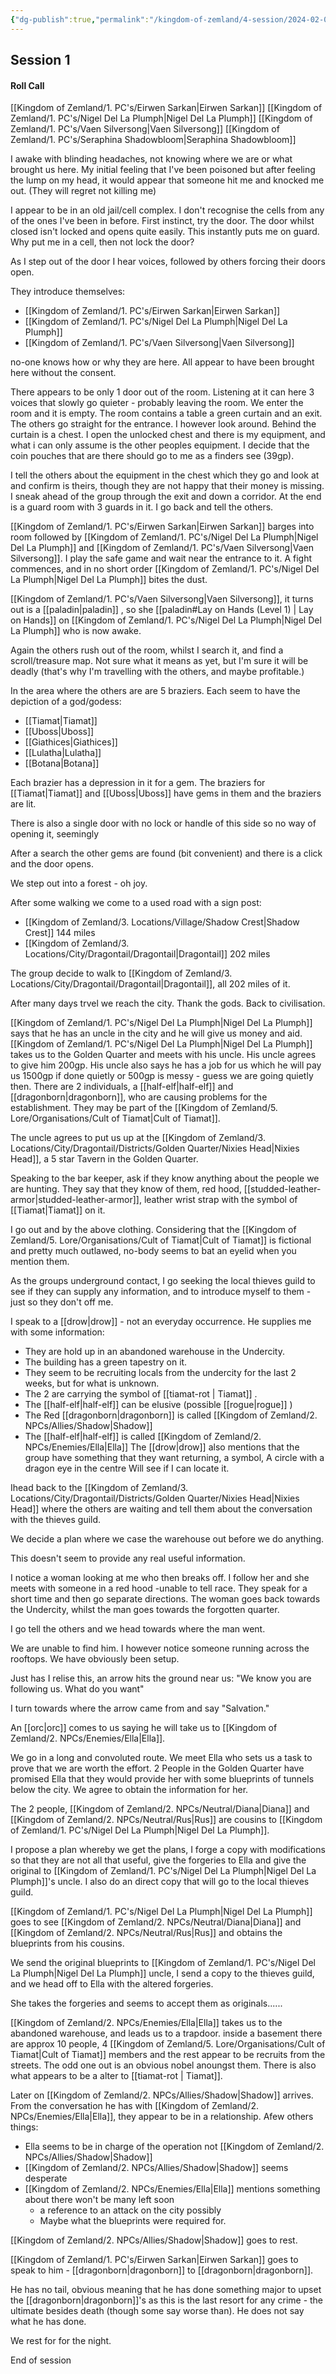 ```yaml
---
{"dg-publish":true,"permalink":"/kingdom-of-zemland/4-session/2024-02-04/","tags":["Session_Note"]}
---
```


## Session 1

#### Roll Call 

[[Kingdom of Zemland/1. PC's/Eirwen Sarkan\|Eirwen Sarkan]] 
[[Kingdom of Zemland/1. PC's/Nigel Del La Plumph\|Nigel Del La Plumph]] 
[[Kingdom of Zemland/1. PC's/Vaen Silversong\|Vaen Silversong]] 
[[Kingdom of Zemland/1. PC's/Seraphina Shadowbloom\|Seraphina Shadowbloom]] 

I awake with blinding headaches, not knowing where we are or what brought us here.  My initial feeling that I've been poisoned but after feeling the lump on my head, it would appear that someone hit me and knocked me out.  (They will regret not killing me)

I appear to be in an old jail/cell complex.  I don't recognise the cells from any of the ones I've been in before.  First instinct, try the door.  The door whilst closed isn't locked and opens quite easily.  This instantly puts me on guard.  Why put me in a cell, then not lock the door?

As I step out of the door I hear voices, followed by others forcing their doors open.

They introduce themselves:
- [[Kingdom of Zemland/1. PC's/Eirwen Sarkan\|Eirwen Sarkan]]
- [[Kingdom of Zemland/1. PC's/Nigel Del La Plumph\|Nigel Del La Plumph]] 
- [[Kingdom of Zemland/1. PC's/Vaen Silversong\|Vaen Silversong]] 

no-one knows how or why they are here.  All appear to have been brought here without the consent.

There appears to be only 1 door out of the room.  Listening at it can here 3 voices that slowly go quieter - probably leaving the room.   We enter the room and it is empty. The room contains a table a green curtain and an exit.  The others go straight for the entrance.  I however look around.  Behind the curtain is a chest.  I open the unlocked chest and there is my equipment, and what i can only assume is the other peoples equipment.  I decide that the coin pouches that are there should go to me as a finders see (39gp).

I tell the others about the equipment in the chest which they go and look at and confirm is theirs, though they are not happy that their money is missing.  I sneak ahead of the group through the exit and down a corridor.  At the end is a guard room with 3 guards in it.  I go back and tell the others.  

[[Kingdom of Zemland/1. PC's/Eirwen Sarkan\|Eirwen Sarkan]] barges into room followed by [[Kingdom of Zemland/1. PC's/Nigel Del La Plumph\|Nigel Del La Plumph]] and [[Kingdom of Zemland/1. PC's/Vaen Silversong\|Vaen Silversong]].  I play the safe game and wait near the entrance to it.  A fight commences, and in no short order [[Kingdom of Zemland/1. PC's/Nigel Del La Plumph\|Nigel Del La Plumph]] bites the dust.

[[Kingdom of Zemland/1. PC's/Vaen Silversong\|Vaen Silversong]], it turns out is a [[paladin\|paladin]] , so she [[paladin#Lay on Hands (Level 1) \| Lay on Hands]] on [[Kingdom of Zemland/1. PC's/Nigel Del La Plumph\|Nigel Del La Plumph]] who is now awake.

Again the others rush out of the room, whilst I search it, and find a scroll/treasure map.  Not sure what it means as yet, but I'm sure it will be deadly (that's why I'm travelling with the others, and maybe profitable.)

In the area where the others are are 5 braziers.  Each seem to have the depiction of a god/godess:

- [[Tiamat\|Tiamat]] 
- [[Uboss\|Uboss]] 
- [[Giathices\|Giathices]] 
- [[Lulatha\|Lulatha]] 
- [[Botana\|Botana]] 

Each brazier has a depression in it for a gem.  The braziers for [[Tiamat\|Tiamat]] and [[Uboss\|Uboss]] have gems in them and the braziers are lit.

There is also a single door with no lock or handle of this side so no way of opening it, seemingly

After a search the other gems are found (bit convenient) and there is a click and the door opens.

We step out into a forest - oh joy.

After some walking we come to a used road with a sign post:

- [[Kingdom of Zemland/3. Locations/Village/Shadow Crest\|Shadow Crest]] 144 miles
- [[Kingdom of Zemland/3. Locations/City/Dragontail/Dragontail\|Dragontail]]  202 miles 

The group decide to walk to [[Kingdom of Zemland/3. Locations/City/Dragontail/Dragontail\|Dragontail]], all 202 miles of it.

After many days trvel we reach the city.  Thank the gods.  Back to civilisation.

[[Kingdom of Zemland/1. PC's/Nigel Del La Plumph\|Nigel Del La Plumph]] says that he has an uncle in the city and he will give us money and aid.  [[Kingdom of Zemland/1. PC's/Nigel Del La Plumph\|Nigel Del La Plumph]]  takes us to the Golden Quarter and meets with his uncle.  His uncle agrees to give him 200gp.  His uncle also says he has a job for us which he will pay us 1500gp if done quietly or 500gp is messy - guess we are going quietly then.  There are 2 individuals, a [[half-elf\|half-elf]]  and [[dragonborn\|dragonborn]], who are causing problems for the establishment.  They may be part of the [[Kingdom of Zemland/5. Lore/Organisations/Cult of Tiamat\|Cult of Tiamat]].

The uncle agrees to put us up at the [[Kingdom of Zemland/3. Locations/City/Dragontail/Districts/Golden Quarter/Nixies Head\|Nixies Head]], a 5 star Tavern in the Golden Quarter.

Speaking to the bar keeper, ask if they know anything about the people we are hunting.  They say that they know of them, red hood, [[studded-leather-armor\|studded-leather-armor]], leather wrist strap with the symbol of [[Tiamat\|Tiamat]] on it.

I go out and by the above clothing.  Considering that the [[Kingdom of Zemland/5. Lore/Organisations/Cult of Tiamat\|Cult of Tiamat]] is fictional and pretty much outlawed, no-body seems to bat an eyelid when you mention them.

As the groups underground contact, I go seeking the local thieves guild to see if they can supply any information, and to introduce myself to them - just so they don't off me.

I speak to a [[drow\|drow]] - not an everyday occurrence.  He supplies me with some information:

- They are hold up in an abandoned warehouse in the Undercity.
- The building has a green tapestry on it.
- They seem to be recruiting locals from the undercity for the last 2 weeks, but for what is unknown.
- The 2 are carrying the symbol of [[tiamat-rot \| Tiamat]] .
- The [[half-elf\|half-elf]] can be elusive (possible [[rogue\|rogue]] )
- The Red [[dragonborn\|dragonborn]] is called [[Kingdom of Zemland/2. NPCs/Allies/Shadow\|Shadow]] 
- The [[half-elf\|half-elf]] is called [[Kingdom of Zemland/2. NPCs/Enemies/Ella\|Ella]] 
The [[drow\|drow]] also mentions that the group have something that they want returning, a symbol,  A circle with a dragon eye in the centre  Will see if I can locate it.

Ihead back to the [[Kingdom of Zemland/3. Locations/City/Dragontail/Districts/Golden Quarter/Nixies Head\|Nixies Head]] where the others are waiting and tell them about the conversation with the thieves guild.

We decide a plan where we case the warehouse out before we do anything.

This doesn't seem to provide any real useful information.

I notice a woman looking at me who then breaks off.  I follow her and she meets with someone in a red hood -unable to tell race.  They speak for a short time and then go separate directions.  The woman goes back towards the Undercity, whilst the man goes towards the forgotten quarter.

I go tell the others and we head towards where the man went.

We are unable to find him.  I however notice someone running across the rooftops.  We have obviously been setup.

Just has I relise this, an arrow hits the ground near us:
"We know you are following us.  What do you want"

I turn towards where the arrow came from and say "Salvation."

An [[orc\|orc]] comes to us saying he will take us to [[Kingdom of Zemland/2. NPCs/Enemies/Ella\|Ella]].

We go in a long and convoluted route.  We meet Ella who sets us a task to prove that we are worth the effort.  2 People in the Golden Quarter have promised Ella that they would provide her with some blueprints of tunnels below the city.  We agree to obtain the information for her.

The 2 people, [[Kingdom of Zemland/2. NPCs/Neutral/Diana\|Diana]] and [[Kingdom of Zemland/2. NPCs/Neutral/Rus\|Rus]] are cousins to [[Kingdom of Zemland/1. PC's/Nigel Del La Plumph\|Nigel Del La Plumph]].

I propose a plan whereby we get the plans, I forge a copy with modifications so that they are not all that useful, give the forgeries to Ella and give the original to [[Kingdom of Zemland/1. PC's/Nigel Del La Plumph\|Nigel Del La Plumph]]'s uncle.  I also do an direct copy that will go to the local thieves guild.

[[Kingdom of Zemland/1. PC's/Nigel Del La Plumph\|Nigel Del La Plumph]] goes to see [[Kingdom of Zemland/2. NPCs/Neutral/Diana\|Diana]] and [[Kingdom of Zemland/2. NPCs/Neutral/Rus\|Rus]] and obtains the blueprints from his cousins.

We send the original blueprints to [[Kingdom of Zemland/1. PC's/Nigel Del La Plumph\|Nigel Del La Plumph]] uncle, I send a copy to the thieves guild, and we head off to Ella with the altered forgeries.

She takes the forgeries and seems to accept them as originals......

[[Kingdom of Zemland/2. NPCs/Enemies/Ella\|Ella]] takes us to the abandoned warehouse, and leads us to a trapdoor.  inside a basement there are approx 10 people, 4 [[Kingdom of Zemland/5. Lore/Organisations/Cult of Tiamat\|Cult of Tiamat]] members and the rest appear to be recruits from the streets.  The odd one out is an obvious nobel anoungst them.  There is also what appears to be a alter to [[tiamat-rot \| Tiamat]].

Later on [[Kingdom of Zemland/2. NPCs/Allies/Shadow\|Shadow]] arrives.  From the conversation he has with [[Kingdom of Zemland/2. NPCs/Enemies/Ella\|Ella]], they appear to be in a relationship.   Afew others things:
- Ella seems to be in charge of the operation not [[Kingdom of Zemland/2. NPCs/Allies/Shadow\|Shadow]] 
- [[Kingdom of Zemland/2. NPCs/Allies/Shadow\|Shadow]] seems desperate
- [[Kingdom of Zemland/2. NPCs/Enemies/Ella\|Ella]] mentions something about there won't be many left soon 
	- a reference to an attack on the city possibly
	- Maybe what the blueprints were required for.

[[Kingdom of Zemland/2. NPCs/Allies/Shadow\|Shadow]] goes to rest.

[[Kingdom of Zemland/1. PC's/Eirwen Sarkan\|Eirwen Sarkan]] goes to speak to him - [[dragonborn\|dragonborn]] to [[dragonborn\|dragonborn]].

He has no tail, obvious meaning that he has done something major to upset the [[dragonborn\|dragonborn]]'s as this is the last resort for any crime - the ultimate besides death (though some say worse than).  He does not say what he has done.

We rest for for the night.

End of session 